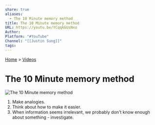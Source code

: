 ```yaml
---
share: true
aliases:
  - The 10 Minute memory method
title: The 10 Minute memory method
URL: https://youtu.be/YCqqkGUsNxo
Author: 
Platform: "#YouTube"
Channel: "[[Justin Sung]]"
tags: 
---
```

[Home](../index.md) > [Videos](./index.md)  
# The 10 Minute memory method  
![The 10 Minute memory method](https://youtu.be/YCqqkGUsNxo)  
  
1. Make analogies.  
2. Think about how to make it easier.   
3. When information seems irrelevant, we probably don't know enough about something - investigate.  
